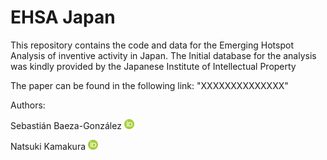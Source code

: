 # EHSA Japan

This repository contains the code and data for the Emerging Hotspot Analysis of inventive activity in Japan. The Initial database for the analysis was kindly provided by the Japanese Institute of Intellectual Property

The paper can be found in the following link: "XXXXXXXXXXXXXX"

Authors:

Sebastián Baeza-González [![ORCID](images/ORCID-iD_icon_16x16.png)](https://orcid.org/0000-0002-0721-3813)

Natsuki Kamakura [![ORCID](images/ORCID-iD_icon_16x16.png)](https://orcid.org/0000-0002-0991-9617)